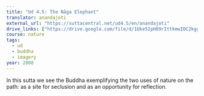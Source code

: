 ```yaml
---
title: "Ud 4.5: The Nāga Elephant"
translator: anandajoti
external_url: "https://suttacentral.net/ud4.5/en/anandajoti"
drive_links: ["https://drive.google.com/file/d/1Uke5IpH89rIttkmwIOC2kggAGRPpy7wm"]
course: nature
tags:
  - ud
  - buddha
  - imagery
year: 2008
---
```


In this sutta we see the Buddha exemplifying the two uses of nature on the path: as a site for seclusion and as an opportunity for reflection.
